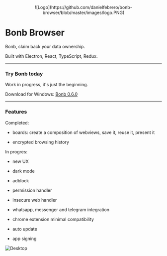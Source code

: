 <div style="text-align: center;">
![Logo](https://github.com/danielfebrero/bonb-browser/blob/master/images/logo.PNG)
</div>

# Bonb Browser

Bonb, claim back your data ownership.

Built with Electron, React, TypeScript, Redux.

---

### Try Bonb today

Work in progress, it's just the beginning.

Download for Windows: [Bonb 0.6.0](https://github.com/danielfebrero/bonb-browser/releases/download/v0.6.0/Bonb.Setup.0.6.0.exe)

---

### Features

Completed:

- boards: create a composition of webviews, save it, reuse it, present it

- encrypted browsing history

In progres:

- new UX

- dark mode

- adblock

- permission handler

- insecure web handler

- whatsapp, messenger and telegram integration

- chrome extension minimal compatibility

- auto update

- app signing

![Desktop](https://github.com/danielfebrero/bonb-browser/blob/master/images/desktop.PNG)
